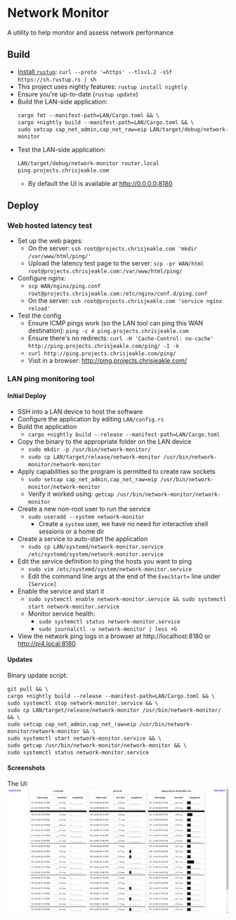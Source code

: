 # Network Monitor
A utility to help monitor and assess network performance

## Build
* [Install `rustup`](https://www.rust-lang.org/tools/install): `curl --proto '=https' --tlsv1.2 -sSf https://sh.rustup.rs | sh`
* This project uses nightly features: `rustup install nightly`
* Ensure you're up-to-date (`rustup update`)
* Build the LAN-side application:
  ```
  cargo fmt --manifest-path=LAN/Cargo.toml && \
  cargo +nightly build --manifest-path=LAN/Cargo.toml && \
  sudo setcap cap_net_admin,cap_net_raw=eip LAN/target/debug/network-monitor
  ```
* Test the LAN-side application:
  ```
  LAN/target/debug/network-monitor router.local ping.projects.chrisjeakle.com
  ```
  * By default the UI is available at http://0.0.0.0:8180

## Deploy

### Web hosted latency test
* Set up the web pages:
  * On the server: `ssh root@projects.chrisjeakle.com 'mkdir /var/www/html/ping/'`
  * Upload the latency test page to the server: `scp -pr WAN/html root@projects.chrisjeakle.com:/var/www/html/ping/`
* Configure nginx:
  * `scp WAN/nginx/ping.conf root@projects.chrisjeakle.com:/etc/nginx/conf.d/ping.conf`
  * On the server: `ssh root@projects.chrisjeakle.com 'service nginx reload'`
* Test the config
  * Ensure ICMP pings work (so the LAN tool can ping this WAN destination): `ping -c 4 ping.projects.chrisjeakle.com`
  * Ensure there's no redirects: `curl -H 'Cache-Control: no-cache' http://ping.projects.chrisjeakle.com/ping/ -I -k`
  * `curl http://ping.projects.chrisjeakle.com/ping/`
  * Visit in a browser: http://ping.projects.chrisjeakle.com/

### LAN ping monitoring tool

#### Initial Deploy
* SSH into a LAN device to host the software
* Configure the application by editing `LAN/config.rs`
* Build the application
  * `cargo +nightly build --release --manifest-path=LAN/Cargo.toml`
* Copy the binary to the appropriate folder on the LAN device
  * `sudo mkdir -p /usr/bin/network-monitor/`
  * `sudo cp LAN/target/release/network-monitor /usr/bin/network-monitor/network-monitor`
* Apply capabilities so the program is permitted to create raw sockets
  * `sudo setcap cap_net_admin,cap_net_raw=eip /usr/bin/network-monitor/network-monitor`
  * Verify it worked using: `getcap /usr/bin/network-monitor/network-monitor`
* Create a new non-root user to run the service
  * `sudo useradd --system network-monitor`
    * Create a `system`  user, we have no need for interactive shell sessions or a home dir
* Create a service to auto-start the application
  * `sudo cp LAN/systemd/network-monitor.service /etc/systemd/system/network-monitor.service`
* Edit the service definition to ping the hosts you want to ping
  * `sudo vim /etc/systemd/system/network-monitor.service`
  * Edit the command line args at the end of the `ExecStart=` line under `[Service]`
* Enable the service and start it
  * `sudo systemctl enable network-monitor.service && sudo systemctl start network-monitor.service`
  * Monitor service health:
    * `sudo systemctl status network-monitor.service`
    * `sudo journalctl -u network-monitor | less +G`
* View the network ping logs in a browser at http://localhost:8180 or http://pi4.local:8180

#### Updates
Binary update script:
```
git pull && \
cargo +nightly build --release --manifest-path=LAN/Cargo.toml && \
sudo systemctl stop network-monitor.service && \
sudo cp LAN/target/release/network-monitor /usr/bin/network-monitor/ && \
sudo setcap cap_net_admin,cap_net_raw=eip /usr/bin/network-monitor/network-monitor && \
sudo systemctl start network-monitor.service && \
sudo getcap /usr/bin/network-monitor/network-monitor && \
sudo systemctl status network-monitor.service
```

#### Screenshots
The UI:
![The LAN-side web UI](./LAN-ui-screenshot.png)
